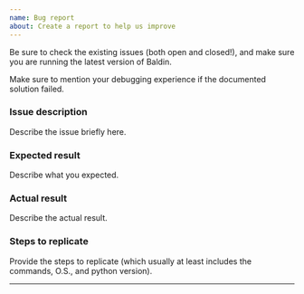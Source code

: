 ```yaml
---
name: Bug report
about: Create a report to help us improve
---
```


Be sure to check the existing issues (both open and closed!), and make sure you are running the latest version of Baldin.


Make sure to mention your debugging experience if the documented solution failed.


### Issue description

Describe the issue briefly here.

### Expected result

Describe what you expected.

### Actual result

Describe the actual result.


### Steps to replicate

Provide the steps to replicate (which usually at least includes the commands, O.S., and python version).

-------------------------------------------------------------------------------

